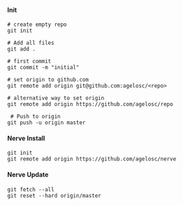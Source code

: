 #### Init
```
# create empty repo
git init

# Add all files
git add .

# first commit
git commit -m "initial"

# set origin to github.com
git remote add origin git@github.com:agelosc/<repo>

# alternative way to set origin
git remote add origin https://github.com/agelosc/repo

 # Push to origin
git push -u origin master
```

#### Nerve Install
```
git init
git remote add origin https://github.com/agelosc/nerve
```


#### Nerve Update
```
git fetch --all
git reset --hard origin/master
```
